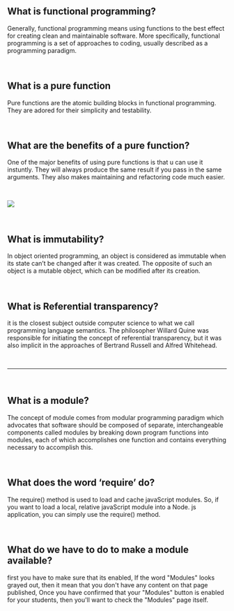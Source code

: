 ## What is functional programming?

Generally, functional programming means using functions to the best effect for creating clean and maintainable software. More specifically, functional programming is a set of approaches to coding, usually described as a programming paradigm.

<br>

## What is a pure function 

Pure functions are the atomic building blocks in functional programming. They are adored for their simplicity and testability.

<br>

## What are the benefits of a pure function?

One of the major benefits of using pure functions is that u can use it instuntly. They will always produce the same result if you pass in the same arguments. They also makes maintaining and refactoring code much easier.

<br>

![](https://image.slidesharecdn.com/iy0e6lukri6bcdvezmzx-signature-9a30a9af3a8bc0d6795eb80c959e0bb42ed1302804153ec6217efe9b0929d0f3-poli-161026194704/95/functional-programming-14-638.jpg?cb=1477511521)

<br>

## What is immutability?

In object oriented programming, an object is considered as immutable when its state can’t be changed after it was created. The opposite of such an object is a mutable object, which can be modified after its creation.

<br>

## What is Referential transparency?

it is the closest subject outside computer science to what we call programming language semantics. The philosopher Willard Quine was responsible for initiating the concept of referential transparency, but it was also implicit in the approaches of Bertrand Russell and Alfred Whitehead.

<br>

<hr>

<br>

## What is a module?

The concept of module comes from modular programming paradigm which advocates that software should be composed of separate, interchangeable components called modules by breaking down program functions into modules, each of which accomplishes one function and contains everything necessary to accomplish this.

<br>

## What does the word ‘require’ do?

The require() method is used to load and cache javaScript modules. So, if you want to load a local, relative javaScript module into a Node. js application, you can simply use the require() method.

<br>

## What do we have to do to make a module available?

first you have to make sure that its enabled,  If the word "Modules" looks grayed out, then it mean that you don't have any content on that page published, Once you have confirmed that your "Modules" button is enabled for your students, then you'll want to check the "Modules" page itself.